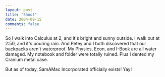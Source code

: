 ```yaml
---
layout: post
title: "Shoot"
date: 2004-09-15
comments: false
---
```

So I walk into Calculus at 2, and it's bright and sunny outside. I walk out at
2:50, and it's pouring rain. And Petey and I both discovered that our
backpacks aren't waterproof. My Physics, Econ, and I-Book are all water
damaged. My notebook and folder were totally ruined. Plus I dented my Cranium
metal case.




But as of today, SamAMac Incorporated officially exists! Yay!
